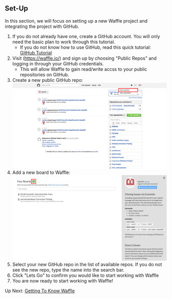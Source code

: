 ## Set-Up

In this section, we will focus on setting up a new Waffle project and integrating the project with GitHub.

1. If you do not already have one, create a GitHub account. You will only need the basic plan to work through this tutorial. 
	- If you do not know how to use GitHub, read this quick tutorial: [GitHub Tutorial](https://guides.github.com/activities/hello-world/)
2. Visit (https://waffle.io/) and sign up by choosing "Public Repos" and logging in through your GitHub credentials. 
	- This will allow Waffle to gain read/write accss to your public repositories on GitHub.
3. Create a new public GitHub repo:
![Make new github repo](/images/gh_new_repo.png?raw=true "New GitHub Repo")
4. Add a new board to Waffle:
![Add new Waffle board](/images/w_homescreen.png?raw=true "New Waffle Board")
5. Select your new GitHub repo in the list of available repos. If you do not see the new repo, type the name into the search bar.
6. Click "Lets Go" to confirm you would like to start working with Waffle
7. You are now ready to start working with Waffle!

Up Next: [Getting To Know Waffle](https://github.com/rpcrimi/WaffleIO/blob/master/markdown/learn_waffle.md)